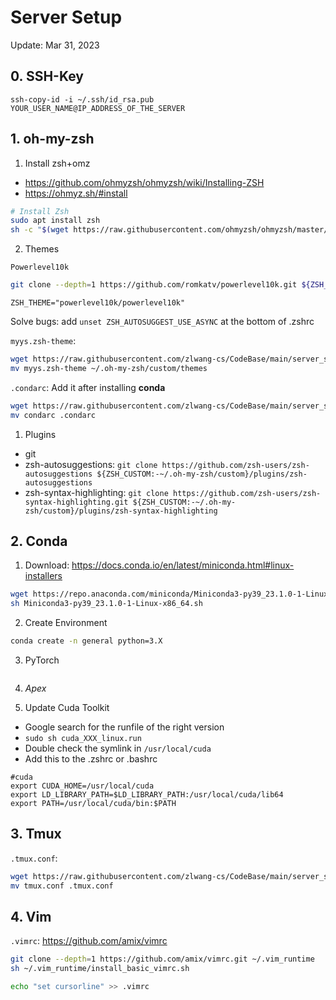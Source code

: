 # Server Setup

Update: Mar 31, 2023

## 0. SSH-Key

`ssh-copy-id -i ~/.ssh/id_rsa.pub YOUR_USER_NAME@IP_ADDRESS_OF_THE_SERVER`

## 1. oh-my-zsh

1. Install zsh+omz

- https://github.com/ohmyzsh/ohmyzsh/wiki/Installing-ZSH
- https://ohmyz.sh/#install

```bash
# Install Zsh
sudo apt install zsh
sh -c "$(wget https://raw.githubusercontent.com/ohmyzsh/ohmyzsh/master/tools/install.sh -O -)"
```
2. Themes

`Powerlevel10k`
```bash
git clone --depth=1 https://github.com/romkatv/powerlevel10k.git ${ZSH_CUSTOM:-~/.oh-my-zsh/custom}/themes/powerlevel10k
```
`ZSH_THEME="powerlevel10k/powerlevel10k"`

Solve bugs:
add `unset ZSH_AUTOSUGGEST_USE_ASYNC` at the bottom of .zshrc

`myys.zsh-theme`: 
```bash
wget https://raw.githubusercontent.com/zlwang-cs/CodeBase/main/server_setup/myys.zsh-theme
mv myys.zsh-theme ~/.oh-my-zsh/custom/themes
```

`.condarc`: Add it after installing **conda**
```bash
wget https://raw.githubusercontent.com/zlwang-cs/CodeBase/main/server_setup/condarc
mv condarc .condarc
```

1. Plugins 

- git
- zsh-autosuggestions: 
  `git clone https://github.com/zsh-users/zsh-autosuggestions ${ZSH_CUSTOM:-~/.oh-my-zsh/custom}/plugins/zsh-autosuggestions`
- zsh-syntax-highlighting:
  `git clone https://github.com/zsh-users/zsh-syntax-highlighting.git ${ZSH_CUSTOM:-~/.oh-my-zsh/custom}/plugins/zsh-syntax-highlighting`

## 2. Conda

1. Download: https://docs.conda.io/en/latest/miniconda.html#linux-installers

```bash
wget https://repo.anaconda.com/miniconda/Miniconda3-py39_23.1.0-1-Linux-x86_64.sh
sh Miniconda3-py39_23.1.0-1-Linux-x86_64.sh
```

2. Create Environment

```bash
conda create -n general python=3.X
```

3. PyTorch

```
```

4. *Apex*

<!-- TODO -->

5. Update Cuda Toolkit

- Google search for the runfile of the right version
- `sudo sh cuda_XXX_linux.run`
- Double check the symlink in `/usr/local/cuda`
- Add this to the .zshrc or .bashrc
```
#cuda
export CUDA_HOME=/usr/local/cuda
export LD_LIBRARY_PATH=$LD_LIBRARY_PATH:/usr/local/cuda/lib64
export PATH=/usr/local/cuda/bin:$PATH
```


## 3. Tmux

`.tmux.conf`: 
```bash
wget https://raw.githubusercontent.com/zlwang-cs/CodeBase/main/server_setup/tmux.conf
mv tmux.conf .tmux.conf
```


## 4. Vim 

`.vimrc`: https://github.com/amix/vimrc
```bash
git clone --depth=1 https://github.com/amix/vimrc.git ~/.vim_runtime
sh ~/.vim_runtime/install_basic_vimrc.sh

echo "set cursorline" >> .vimrc
```






